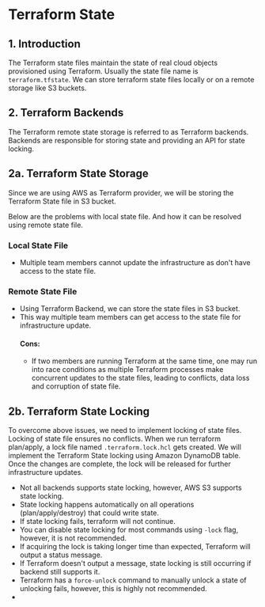 # Terraform State

## 1. Introduction

The Terraform state files maintain the state of real cloud objects provisioned using Terraform. Usually the state file name 
is ```terraform.tfstate```.
We can store terraform state files locally or on a remote storage like S3 buckets.

## 2. Terraform Backends
The Terraform remote state storage is referred to as Terraform backends.
Backends are responsible for storing state and providing an API for state locking.

## 2a. Terraform State Storage
Since we are using AWS as Terraform provider, we will be storing the Terraform State file in S3 bucket.

Below are the problems with local state file. And how it can be resolved using remote state file.

### Local State File
- Multiple team members cannot update the infrastructure as don't have access to the state file.

### Remote State File
- Using Terraform Backend, we can store the state files in S3 bucket.
- This way multiple team members can get access to the state file for infrastructure update.
  #### Cons:
  - If two members are running Terraform at the same time, one may run into race conditions as multiple Terraform processes
    make concurrent updates to the state files, leading to conflicts, data loss and corruption of state file.


## 2b. Terraform State Locking
To overcome above issues, we need to implement locking of state files. Locking of state file ensures no conflicts.
When we run terraform plan/apply, a lock file named ```.terraform.lock.hcl``` gets created.
We will implement the Terraform State locking using Amazon DynamoDB table. Once the changes are complete, the lock will 
be released for further infrastructure updates.

- Not all backends supports state locking, however, AWS S3 supports state locking.
- State locking happens automatically on all operations (plan/apply/destroy) that could write state.
- If state locking fails, terraform will not continue.
- You can disable state locking for most commands using ```-lock``` flag, however, it is not recommended.
- If acquiring the lock is taking longer time than expected, Terraform will output a status message.
- If Terraform doesn't output a message, state locking is still occurring if backend still supports it.
- Terraform has a ```force-unlock``` command to manually unlock a state of unlocking fails, however, this is highly not recommended.
- 